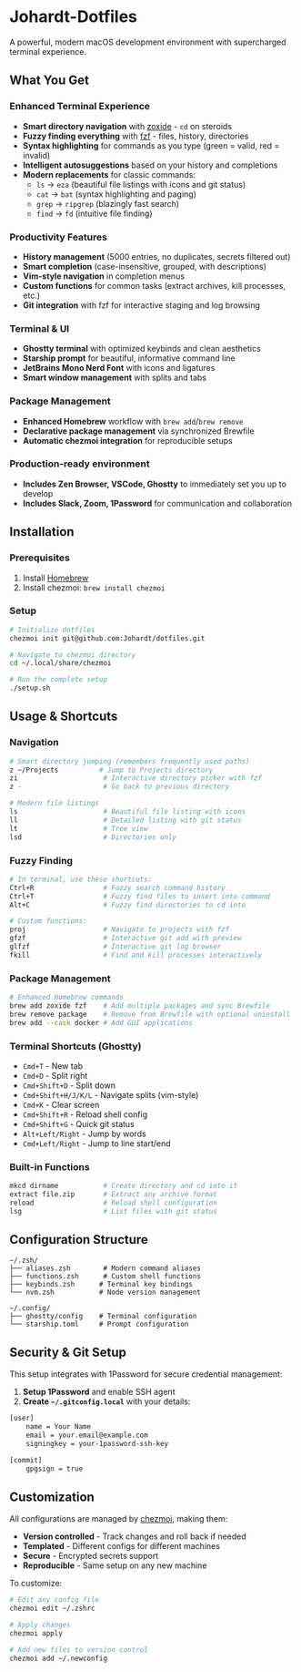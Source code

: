 # Johardt-Dotfiles

A powerful, modern macOS development environment with supercharged terminal experience.

## What You Get

### **Enhanced Terminal Experience**

- **Smart directory navigation** with [zoxide](https://github.com/ajeetdsouza/zoxide) - `cd` on steroids
- **Fuzzy finding everything** with [fzf](https://github.com/junegunn/fzf) - files, history, directories
- **Syntax highlighting** for commands as you type (green = valid, red = invalid)
- **Intelligent autosuggestions** based on your history and completions
- **Modern replacements** for classic commands:
  - `ls` → `eza` (beautiful file listings with icons and git status)
  - `cat` → `bat` (syntax highlighting and paging)
  - `grep` → `ripgrep` (blazingly fast search)
  - `find` → `fd` (intuitive file finding)

### **Productivity Features**

- **History management** (5000 entries, no duplicates, secrets filtered out)
- **Smart completion** (case-insensitive, grouped, with descriptions)
- **Vim-style navigation** in completion menus
- **Custom functions** for common tasks (extract archives, kill processes, etc.)
- **Git integration** with fzf for interactive staging and log browsing

### **Terminal & UI**

- **Ghostty terminal** with optimized keybinds and clean aesthetics
- **Starship prompt** for beautiful, informative command line
- **JetBrains Mono Nerd Font** with icons and ligatures
- **Smart window management** with splits and tabs

### **Package Management**

- **Enhanced Homebrew** workflow with `brew add`/`brew remove`
- **Declarative package management** via synchronized Brewfile
- **Automatic chezmoi integration** for reproducible setups

### **Production-ready environment**

- **Includes Zen Browser, VSCode, Ghostty** to immediately set you up to develop
- **Includes Slack, Zoom, 1Password** for communication and collaboration

## Installation

### Prerequisites

1. Install [Homebrew](https://brew.sh/)
2. Install chezmoi: `brew install chezmoi`

### Setup

```bash
# Initialize dotfiles
chezmoi init git@github.com:Johardt/dotfiles.git

# Navigate to chezmoi directory
cd ~/.local/share/chezmoi

# Run the complete setup
./setup.sh
```

## Usage & Shortcuts

### **Navigation**

```bash
# Smart directory jumping (remembers frequently used paths)
z ~/Projects          # Jump to Projects directory
zi                     # Interactive directory picker with fzf
z -                    # Go back to previous directory

# Modern file listings
ls                     # Beautiful file listing with icons
ll                     # Detailed listing with git status
lt                     # Tree view
lsd                    # Directories only
```

### **Fuzzy Finding**

```bash
# In terminal, use these shortcuts:
Ctrl+R                 # Fuzzy search command history
Ctrl+T                 # Fuzzy find files to insert into command
Alt+C                  # Fuzzy find directories to cd into

# Custom functions:
proj                   # Navigate to projects with fzf
gfzf                   # Interactive git add with preview
glfzf                  # Interactive git log browser
fkill                  # Find and kill processes interactively
```

### **Package Management**

```bash
# Enhanced Homebrew commands
brew add zoxide fzf    # Add multiple packages and sync Brewfile
brew remove package    # Remove from Brewfile with optional uninstall
brew add --cask docker # Add GUI applications
```

### **Terminal Shortcuts (Ghostty)**

- `Cmd+T` - New tab
- `Cmd+D` - Split right
- `Cmd+Shift+D` - Split down  
- `Cmd+Shift+H/J/K/L` - Navigate splits (vim-style)
- `Cmd+K` - Clear screen
- `Cmd+Shift+R` - Reload shell config
- `Cmd+Shift+G` - Quick git status
- `Alt+Left/Right` - Jump by words
- `Cmd+Left/Right` - Jump to line start/end

### **Built-in Functions**

```bash
mkcd dirname           # Create directory and cd into it
extract file.zip       # Extract any archive format
reload                 # Reload shell configuration
lsg                    # List files with git status
```

## **Configuration Structure**

```text
~/.zsh/
├── aliases.zsh        # Modern command aliases
├── functions.zsh      # Custom shell functions
├── keybinds.zsh      # Terminal key bindings
└── nvm.zsh           # Node version management

~/.config/
├── ghostty/config    # Terminal configuration
└── starship.toml     # Prompt configuration
```

## **Security & Git Setup**

This setup integrates with 1Password for secure credential management:

1. **Setup 1Password** and enable SSH agent
2. **Create `~/.gitconfig.local`** with your details:

```bash
[user]
    name = Your Name
    email = your.email@example.com
    signingkey = your-1password-ssh-key

[commit]
    gpgsign = true
```

## **Customization**

All configurations are managed by [chezmoi](https://www.chezmoi.io/), making them:

- **Version controlled** - Track changes and roll back if needed
- **Templated** - Different configs for different machines
- **Secure** - Encrypted secrets support
- **Reproducible** - Same setup on any new machine

To customize:

```bash
# Edit any config file
chezmoi edit ~/.zshrc

# Apply changes
chezmoi apply

# Add new files to version control
chezmoi add ~/.newconfig
```
